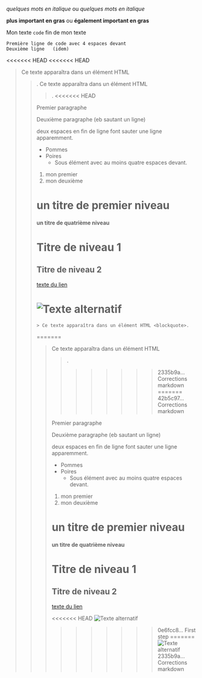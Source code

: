 *quelques mots en italique* ou  _quelques mots en italique_

**plus important en gras** ou __également important en gras__

Mon texte `code` fin de mon texte

    Première ligne de code avec 4 espaces devant
    Deuxième ligne   (idem)

<<<<<<< HEAD
<<<<<<< HEAD
> Ce texte apparaîtra dans un élément HTML <blockquote>.
> Ce texte apparaîtra dans un élément HTML <blockquote>.
<<<<<<< HEAD

Premier paragraphe

Deuxième paragraphe   (eb sautant un ligne)

deux espaces en fin de ligne  font sauter une ligne
apparemment.

* Pommes
* Poires
    * Sous élément avec au moins quatre espaces devant.

1. mon premier
2. mon deuxième

# un titre de premier niveau
#### un titre de quatrième niveau

Titre de niveau 1
=====================

Titre de niveau 2
--------------------

[texte du lien](url_du_lien "texte pour le titre, facultatif")

![Texte alternatif](url_de_l'image "texte pour le titre, facultatif")
=======
    > Ce texte apparaîtra dans un élément HTML <blockquote>.
=======
> Ce texte apparaîtra dans un élément HTML <blockquote>.
>>>>>>> 2335b9a... Corrections markdown
=======
>>>>>>> 42b5c97... Corrections markdown

Premier paragraphe

Deuxième paragraphe   (eb sautant un ligne)

deux espaces en fin de ligne  font sauter une ligne
apparemment.

* Pommes
* Poires
    * Sous élément avec au moins quatre espaces devant.

1. mon premier
2. mon deuxième

# un titre de premier niveau
#### un titre de quatrième niveau

Titre de niveau 1
=====================

Titre de niveau 2
--------------------

[texte du lien](url_du_lien "texte pour le titre, facultatif")

<<<<<<< HEAD
    ![Texte alternatif](url_de_l'image "texte pour le titre, facultatif")
>>>>>>> 0e6fcc8... First step
=======
![Texte alternatif](url_de_l'image "texte pour le titre, facultatif")
>>>>>>> 2335b9a... Corrections markdown
